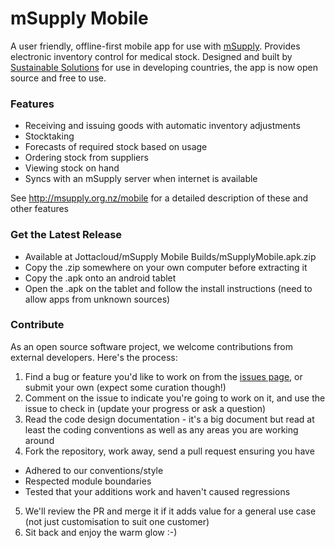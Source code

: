 # mSupply Mobile

A user friendly, offline-first mobile app for use with [mSupply](http://msupply.org.nz). Provides electronic inventory control for medical stock. Designed and built by [Sustainable Solutions](http://sussol.net) for use in developing countries, the app is now open source and free to use.

### Features
* Receiving and issuing goods with automatic inventory adjustments
* Stocktaking
* Forecasts of required stock based on usage
* Ordering stock from suppliers
* Viewing stock on hand 
* Syncs with an mSupply server when internet is available

See http://msupply.org.nz/mobile for a detailed description of these and other features

### Get the Latest Release
* Available at Jottacloud/mSupply Mobile Builds/mSupplyMobile.apk.zip
* Copy the .zip somewhere on your own computer before extracting it
* Copy the .apk onto an android tablet
* Open the .apk on the tablet and follow the install instructions (need to allow apps from unknown sources)

### Contribute
As an open source software project, we welcome contributions from external developers. Here's the process:
1. Find a bug or feature you'd like to work on from the [issues page](https://github.com/sussol/mobile/issues), or submit your own (expect some curation though!)
2. Comment on the issue to indicate you're going to work on it, and use the issue to check in (update your progress or ask a question)
3. Read the code design documentation - it's a big document but read at least the coding conventions as well as any areas you are working around
4. Fork the repository, work away, send a pull request ensuring you have
* Adhered to our conventions/style
* Respected module boundaries
* Tested that your additions work and haven't caused regressions
5. We'll review the PR and merge it if it adds value for a general use case (not just customisation to suit one customer)
6. Sit back and enjoy the warm glow :-)
